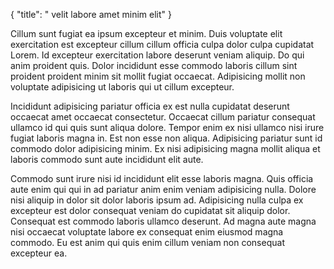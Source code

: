 {
  "title": " velit labore amet minim elit"
}

Cillum sunt fugiat ea ipsum excepteur et minim. Duis voluptate elit exercitation est excepteur cillum cillum officia culpa dolor culpa cupidatat Lorem. Id excepteur exercitation labore deserunt veniam aliquip. Do qui anim proident quis. Dolor incididunt esse commodo laboris cillum sint proident proident minim sit mollit fugiat occaecat. Adipisicing mollit non voluptate adipisicing ut laboris qui ut cillum excepteur.

Incididunt adipisicing pariatur officia ex est nulla cupidatat deserunt occaecat amet occaecat consectetur. Occaecat cillum pariatur consequat ullamco id qui quis sunt aliqua dolore. Tempor enim ex nisi ullamco nisi irure fugiat laboris magna in. Est non esse non aliqua. Adipisicing pariatur sunt id commodo dolor adipisicing minim. Ex nisi adipisicing magna mollit aliqua et laboris commodo sunt aute incididunt elit aute.

Commodo sunt irure nisi id incididunt elit esse laboris magna. Quis officia aute enim qui qui in ad pariatur anim enim veniam adipisicing nulla. Dolore nisi aliquip in dolor sit dolor laboris ipsum ad. Adipisicing nulla culpa ex excepteur est dolor consequat veniam do cupidatat sit aliquip dolor. Consequat est commodo laboris ullamco deserunt. Ad magna aute magna nisi occaecat voluptate labore ex consequat enim eiusmod magna commodo. Eu est anim qui quis enim cillum veniam non consequat excepteur ea.